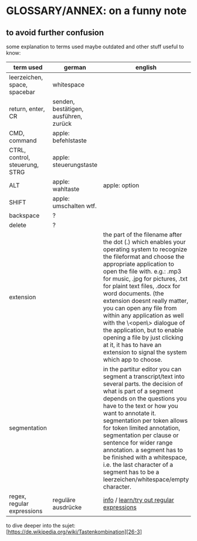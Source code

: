 # GLOSSARY/ANNEX: on a funny note
## to avoid further confusion
some explanation to terms used maybe outdated and other stuff useful to know:

| term used                      | german                                | english                                                                                                                                                                                                                                                                                                                                                                                                                                                                                                                                               |
| ------------------------------ | ------------------------------------- | ----------------------------------------------------------------------------------------------------------------------------------------------------------------------------------------------------------------------------------------------------------------------------------------------------------------------------------------------------------------------------------------------------------------------------------------------------------------------------------------------------------------------------------------------------- |
| leerzeichen, space, spacebar   | whitespace                            |                                                                                                                                                                                                                                                                                                                                                                                                                                                                                                                                                       |
| return, enter, CR              | senden, bestätigen, ausführen, zurück |                                                                                                                                                                                                                                                                                                                                                                                                                                                                                                                                                       |
| CMD, command                   | apple: befehlstaste                   |                                                                                                                                                                                                                                                                                                                                                                                                                                                                                                                                                       |
| CTRL, control, steuerung, STRG | apple: steuerungstaste                |                                                                                                                                                                                                                                                                                                                                                                                                                                                                                                                                                       |
| ALT                            | apple: wahltaste                      | apple: option                                                                                                                                                                                                                                                                                                                                                                                                                                                                                                                                         |
| SHIFT                          | apple: umschalten wtf.                |                                                                                                                                                                                                                                                                                                                                                                                                                                                                                                                                                       |
| backspace                      | ?                                     |                                                                                                                                                                                                                                                                                                                                                                                                                                                                                                                                                       |
| delete                         | ?                                     |                                                                                                                                                                                                                                                                                                                                                                                                                                                                                                                                                       |
| extension                      |                                       | the part of the filename after the  dot (.) which enables your operating system to recognize the fileformat and choose the appropriate application to open the file with. e.g.: .mp3 for music, .jpg for pictures, .txt for plaint text files, .docx for word documents. (the extension doesnt really matter, you can open any file from within any application as well with the \\\<open\\\> dialogue of the application, but to enable opening a file by just clicking at it, it has to have an extension to signal the system which app to choose. |
| segmentation                   |                                       | in the partitur editor you can segment a transcript/text into several parts. the decision of what is part of a segment depends on the questions you have to the text or how you want to annotate it. segmentation per token allows for token limited annotation, segmentation per clause or sentence for wider range annotation. a segment has to be finished with a whitespace, i.e. the last character of a segment has to be a leerzeichen/whitespace/empty character.                                                                             |
| regex, regular expressions     | reguläre ausdrücke                    | [info][26-1] / [learn/try out regular expressions][26-2]                                                                                                                                                                                                                                                                                                                                                                                                                                                                                                    |

to dive deeper into the sujet: [https://de.wikipedia.org/wiki/Tastenkombination][26-3]

[26-1]:	https://ahkde.github.io/docs/v1/misc/RegEx-QuickRef.htm
[26-2]:	https://regexr.com
[26-3]:	https://de.wikipedia.org/wiki/Tastenkombination
